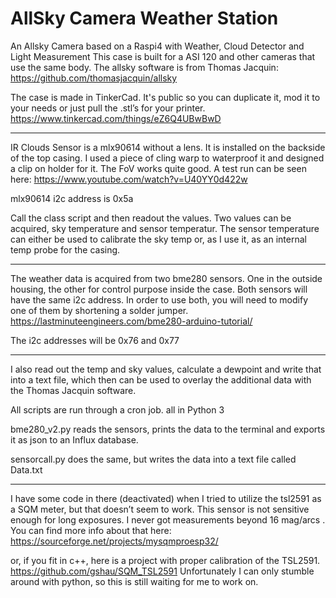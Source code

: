 # AllSky Camera Weather Station
 An Allsky Camera based on a Raspi4 with Weather, Cloud Detector and Light Measurement
This case is built for a ASI 120 and other cameras that use the same body. 
The allsky software is from Thomas Jacquin:
https://github.com/thomasjacquin/allsky

The case is made in TinkerCad. It's public so you can duplicate it, mod it to your needs or just pull the .stl’s for your printer.
https://www.tinkercad.com/things/eZ6Q4UBwBwD



-------------------------------
IR Clouds Sensor is a mlx90614 without a lens. It is installed on the backside of the top casing. I used a piece of cling warp to waterproof it and designed a clip on holder for it. The FoV works quite good. A test run can be seen here:
https://www.youtube.com/watch?v=U40YY0d422w

mlx90614 i2c address is 0x5a

Call the class script and then readout the values. Two values can be acquired, sky temperature and sensor temperatur. The sensor temperature can either be used to calibrate the sky temp or, as I use it, as an internal temp probe for the casing. 



-------------------------------
The weather data is acquired from two bme280 sensors. One in the outside housing, the other for control purpose inside the case. Both sensors will have the same i2c address. In order to use both, you will need to modify one of them by shortening a solder jumper. 
https://lastminuteengineers.com/bme280-arduino-tutorial/

The i2c addresses will be 0x76 and 0x77



-------------------------------
I also read out the temp and sky values, calculate a dewpoint and write that into a text file, which then can be used to overlay the additional data with the Thomas Jacquin software.

All scripts are run through a cron job. all in Python 3

bme280_v2.py reads the sensors, prints the data to the terminal and exports it as json to an Influx database. 

sensorcall.py does the same, but writes the data into a text file called Data.txt



-------------------------------
I have some code in there (deactivated) when I tried to utilize the tsl2591 as a SQM meter, but that doesn’t seem to work. This sensor is not sensitive enough for long exposures. I never got measurements beyond 16 mag/arcs . 
You can find more info about that here:
https://sourceforge.net/projects/mysqmproesp32/ 

or, if you fit in c++, here is a project with proper calibration of the TSL2591.
https://github.com/gshau/SQM_TSL2591
Unfortunately I can only stumble around with python, so this is still waiting for me to work on. 





